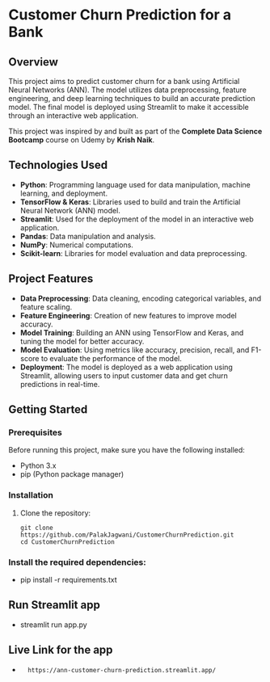 # Customer Churn Prediction for a Bank

## Overview
This project aims to predict customer churn for a bank using Artificial Neural Networks (ANN). The model utilizes data preprocessing, feature engineering, and deep learning techniques to build an accurate prediction model. The final model is deployed using Streamlit to make it accessible through an interactive web application.

This project was inspired by and built as part of the **Complete Data Science Bootcamp** course on Udemy by **Krish Naik**.

## Technologies Used
- **Python**: Programming language used for data manipulation, machine learning, and deployment.
- **TensorFlow & Keras**: Libraries used to build and train the Artificial Neural Network (ANN) model.
- **Streamlit**: Used for the deployment of the model in an interactive web application.
- **Pandas**: Data manipulation and analysis.
- **NumPy**: Numerical computations.
- **Scikit-learn**: Libraries for model evaluation and data preprocessing.

## Project Features
- **Data Preprocessing**: Data cleaning, encoding categorical variables, and feature scaling.
- **Feature Engineering**: Creation of new features to improve model accuracy.
- **Model Training**: Building an ANN using TensorFlow and Keras, and tuning the model for better accuracy.
- **Model Evaluation**: Using metrics like accuracy, precision, recall, and F1-score to evaluate the performance of the model.
- **Deployment**: The model is deployed as a web application using Streamlit, allowing users to input customer data and get churn predictions in real-time.

## Getting Started
### Prerequisites
Before running this project, make sure you have the following installed:
- Python 3.x
- pip (Python package manager)

### Installation
1. Clone the repository:
    ```
   git clone https://github.com/PalakJagwani/CustomerChurnPrediction.git
   cd CustomerChurnPrediction
   ```


### Install the required dependencies:

- pip install -r requirements.txt

## Run Streamlit app

- streamlit run app.py

## Live Link for the app

- ```
    https://ann-customer-churn-prediction.streamlit.app/
```

